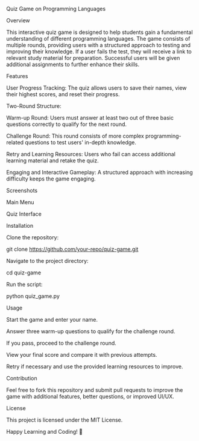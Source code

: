 Quiz Game on Programming Languages

Overview

This interactive quiz game is designed to help students gain a fundamental understanding of different programming languages. The game consists of multiple rounds, providing users with a structured approach to testing and improving their knowledge. If a user fails the test, they will receive a link to relevant study material for preparation. Successful users will be given additional assignments to further enhance their skills.

Features

User Progress Tracking: The quiz allows users to save their names, view their highest scores, and reset their progress.

Two-Round Structure:

Warm-up Round: Users must answer at least two out of three basic questions correctly to qualify for the next round.

Challenge Round: This round consists of more complex programming-related questions to test users' in-depth knowledge.

Retry and Learning Resources: Users who fail can access additional learning material and retake the quiz.

Engaging and Interactive Gameplay: A structured approach with increasing difficulty keeps the game engaging.

Screenshots

Main Menu

Quiz Interface

Installation

Clone the repository:

git clone https://github.com/your-repo/quiz-game.git

Navigate to the project directory:

cd quiz-game

Run the script:

python quiz_game.py

Usage

Start the game and enter your name.

Answer three warm-up questions to qualify for the challenge round.

If you pass, proceed to the challenge round.

View your final score and compare it with previous attempts.

Retry if necessary and use the provided learning resources to improve.

Contribution

Feel free to fork this repository and submit pull requests to improve the game with additional features, better questions, or improved UI/UX.

License

This project is licensed under the MIT License.

Happy Learning and Coding! 🎯

